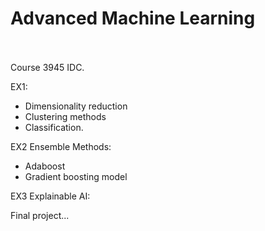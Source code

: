 # Advanced Machine Learning
<br><br>
Course 3945 IDC.

EX1:
* Dimensionality reduction
* Clustering methods
* Classification.


EX2 Ensemble Methods:
* Adaboost
* Gradient boosting model


EX3 Explainable AI:<br>


Final project...
